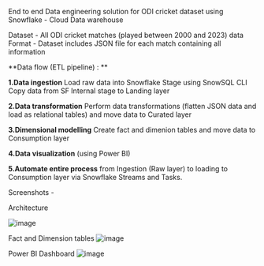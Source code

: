 End to end Data engineering solution for ODI cricket dataset using Snowflake - Cloud Data warehouse

Dataset - All ODI cricket matches (played between 2000 and 2023) data 
Format - Dataset includes JSON file for each match containing all information

**Data flow  (ETL pipeline) : ** 

**1.Data ingestion**
Load raw data into Snowflake Stage using SnowSQL CLI
Copy data from SF Internal stage to Landing layer

**2.Data transformation**
Perform data transformations (flatten JSON data and load as relational tables) and move data to Curated layer

**3.Dimensional modelling** 
Create fact and dimenion tables and move data to Consumption layer

**4.Data visualization** (using Power BI)

**5.Automate entire process** from Ingestion (Raw layer) to loading to Consumption layer via Snowflake Streams and Tasks.

Screenshots - 

Architecture

![image](https://github.com/AniketRathod305/Cricket_Data_Engineering/assets/70813453/88233d18-ee42-49b1-8cc8-c9b8dcc43624)

Fact and Dimension tables
![image](https://github.com/AniketRathod305/Cricket_Data_Engineering/assets/70813453/95cd1ff8-2992-4675-8150-8ec3bb42572e)

Power BI Dashboard 
![image](https://github.com/AniketRathod305/Cricket_Data_Engineering/assets/70813453/3f8b618a-444b-409c-be08-067601a558ed)

